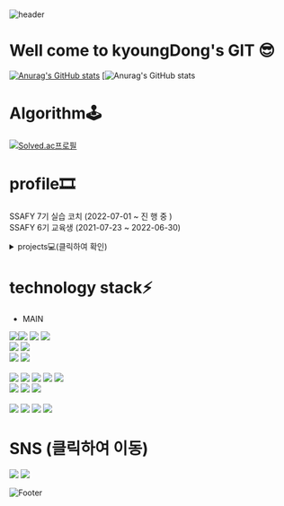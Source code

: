 #
![header](https://capsule-render.vercel.app/api?type=waving&color=C7BF53&height=100&section=header)
# Well come to kyoungDong's GIT 😎
<!-- dark, radical, merko, gruvbox, tokyonight, onedark, cobalt, synthwave, highcontrast, dracula -->
[![Anurag's GitHub stats](https://github-readme-stats.vercel.app/api?username=kyoungDongDD&show_icons=true&theme=gruvbox)](https://github.com/kyoungDongDD/github-readme-stats)
[![Anurag's GitHub stats](https://github-readme-stats.vercel.app/api/top-langs/?username=kyoungDongDD&langs_count=3&theme=gruvbox)

# Algorithm🕹
[![Solved.ac프로필](http://mazassumnida.wtf/api/v2/generate_badge?boj=rlarudehd32)](https://solved.ac/rlarudehd32)
# profile🎞
SSAFY 7기 실습 코치 (2022-07-01 ~ 진 행 중 ) <br>
SSAFY 6기 교육생    (2021-07-23 ~ 2022-06-30)



<details>
  <summary>projects💻(클릭하여 확인)</summary>
<div markdown="1">

## VIBID💎 / (화상 경매 시스템) <br>
### webRTC 와 openVidu를 활용한 온라인 화상 경매 서비스 구현!! 

###
#### VIBID NOTION [<img src="https://img.shields.io/badge/Notion-000000?style=flat-square&logo=Notion&logoColor=white"/>](https://www.notion.so/VIBID-97c8459e00a5478fb0e83fa913c60e0f)  
#### VIBID GIT [<img src="https://img.shields.io/badge/GitHub-181717?style=flat-square&logo=GitHub&logoColor=white"/>](https://github.com/kyoungDongDD/SSAFY-VIBID)
<br>
</div>
  
<div markdown="2">
  
## 세나기🐶 [세상에 나쁜 기부는 없다] / (블록체인 P2P 기부 플랫폼)
### 블록체인 기술을 접목시켜 투명하고 믿을수 있는 기부 서비스
###
#### 세나기 NOTION [<img src="https://img.shields.io/badge/Notion-000000?style=flat-square&logo=Notion&logoColor=white"/>](https://www.notion.so/P2P-a16a77fef9c34d7b983e8fe569365a8b)
#### 세나기 GIT [<img src="https://img.shields.io/badge/GitHub-181717?style=flat-square&logo=GitHub&logoColor=white"/>](https://github.com/kyoungDongDD/senagi)
<br>
</div>  
  
<div markdown="3">
  
## Dockerby🧐 [원클릭 배포 도우미] / (오픈소스 프로젝트) 🏆결선 2위 수상
### 배포에 대해 아무것도 몰라도 간단한 설정만으로 배포가 가능한 서비스
###
#### Dockerby NOTION [<img src="https://img.shields.io/badge/Notion-000000?style=flat-square&logo=Notion&logoColor=white"/>](https://www.notion.so/P2P-a16a77fef9c34d7b983e8fe569365a8b)
#### Dockerby GIT [<img src="https://img.shields.io/badge/GitHub-181717?style=flat-square&logo=GitHub&logoColor=white"/>](https://github.com/kyoungDongDD/dockerby)
<br>
</div>
</details>

# technology stack⚡
<!-- https://simpleicons.org/ 로고 공장 -->
- MAIN

<img src="https://img.shields.io/badge/Java-007396?style=flat-square&logo=Java&logoColor=white"/><img src="https://img.shields.io/badge/Spring-6DB33F?style=flat-square&logo=Spring&logoColor=white"/> <img src="https://img.shields.io/badge/Spring Boot-6DB33F?style=flat-square&logo=Spring Boot&logoColor=white"/> <img src="https://img.shields.io/badge/JPA Hibernate-59666C?style=flat-square&logo=Hibernate&logoColor=white"/>
<br>
<img src="https://img.shields.io/badge/Apache Maven-C71A36?style=flat-square&logo=Apache Maven&logoColor=white"/>
<img src="https://img.shields.io/badge/Gradle-02303A?style=flat-square&logo=Gradle&logoColor=white"/>
<br>
<img src="https://img.shields.io/badge/MySQL-4479A1?style=flat-square&logo=MySQL&logoColor=white"/>
<img src="https://img.shields.io/badge/H2 database-0F1689?style=flat-square&logo=Hetzner&logoColor=white"/>
<br>
<br>
<img src="https://img.shields.io/badge/Postman-FF6C37?style=flat-square&logo=Postman&logoColor=white"/>
<img src="https://img.shields.io/badge/Amazon AWS-232F3E?style=flat-square&logo=Amazon AWS&logoColor=white"/>
<img src="https://img.shields.io/badge/NGINX-009639?style=flat-square&logo=NGINX&logoColor=white"/>
<img src="https://img.shields.io/badge/Jenkins-D24939?style=flat-square&logo=Jenkins&logoColor=white"/>
<img src="https://img.shields.io/badge/Docker-2496ED?style=flat-square&logo=Docker&logoColor=white"/>
<br>
<img src="https://img.shields.io/badge/GitHub-181717?style=flat-square&logo=GitHub&logoColor=white"/>
<img src="https://img.shields.io/badge/GitLab-FCA121?style=flat-square&logo=GitLab&logoColor=white"/>
<img src="https://img.shields.io/badge/Jira Software-0052CC?style=flat-square&logo=Jira Software&logoColor=white"/><br>
<br>
<img src="https://img.shields.io/badge/JavaScript-F7DF1E?style=flat-square&logo=JavaScript&logoColor=white"/>
<img src="https://img.shields.io/badge/HTML5-E34F26?style=flat-square&logo=HTML5&logoColor=white"/>
<img src="https://img.shields.io/badge/CSS3-1572B6?style=flat-square&logo=CSS3&logoColor=white"/>
<img src="https://img.shields.io/badge/Vue.js-4FC08D?style=flat-square&logo=Vue.js&logoColor=white"/>
<br>

# SNS (클릭하여 이동) 
[<img src="https://img.shields.io/badge/Notion-000000?style=flat-square&logo=Notion&logoColor=white"/>](https://tested-fisher-5ed.notion.site/f96317cad24542fe93c5b68b76fe1ce0)
[<img src="https://img.shields.io/badge/Instagram-E4405F?style=flat-square&logo=Instagram&logoColor=white"/>](https://www.instagram.com/kyoum_d/)


![Footer](https://capsule-render.vercel.app/api?type=waving&color=C7BF53&height=100&section=footer)

<!--

**kyoungDongDD/kyoungDongDD** is a ✨ _special_ ✨ repository because its `README.md` (this file) appears on your GitHub profile.

Here are some ideas to get you started:

- 🔭 I’m currently working on ...
- 🌱 I’m currently learning ...
- 👯 I’m looking to collaborate on ...
- 🤔 I’m looking for help with ...
- 💬 Ask me about ...
- 📫 How to reach me: ...
- 😄 Pronouns: ...
- ⚡ Fun fact: ...
-->
